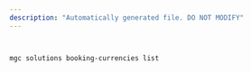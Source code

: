 ```yaml
---
description: "Automatically generated file. DO NOT MODIFY"
---
```


```bash


mgc solutions booking-currencies list

```